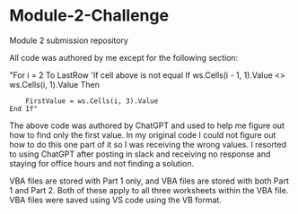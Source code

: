 # Module-2-Challenge
Module 2 submission repository

All code was authored by me except for the following section: 

"For i = 2 To LastRow
    'If cell above is not equal
    If ws.Cells(i - 1, 1).Value <> ws.Cells(i, 1).Value Then
        
        FirstValue = ws.Cells(i, 3).Value
    End If"

The above code was authored by ChatGPT and used to help me figure out how to find only the first value. In my original code I could not figure out how to do this one part of it so I was receiving the wrong values. 
I resorted to using ChatGPT after posting in slack and receiving no response and staying for office hours and not finding a solution.

VBA files are stored with Part 1 only, and VBA files are stored with both Part 1 and Part 2. Both of these apply to all three worksheets within the VBA file. 
VBA files were saved using VS code using the VB format.


